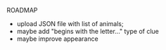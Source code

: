 ROADMAP


* upload JSON file with list of animals;
* maybe add "begins with the letter..." type of clue
* maybe improve appearance